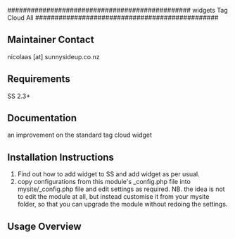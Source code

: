 ###############################################
widgets Tag Cloud All
###############################################

Maintainer Contact
-----------------------------------------------
nicolaas [at] sunnysideup.co.nz

Requirements
-----------------------------------------------
SS 2.3+


Documentation
-----------------------------------------------
an improvement on the standard tag cloud widget

Installation Instructions
-----------------------------------------------
1. Find out how to add widget to SS and add widget as per usual.
2. copy configurations from this module's _config.php file
into mysite/_config.php file and edit settings as required.
NB. the idea is not to edit the module at all, but instead customise
it from your mysite folder, so that you can upgrade the module without redoing the settings.


Usage Overview
-----------------------------------------------




